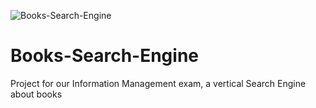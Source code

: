 ![Books-Search-Engine](titolo.xcf)
# Books-Search-Engine
Project for our Information Management exam, a vertical Search Engine about books
